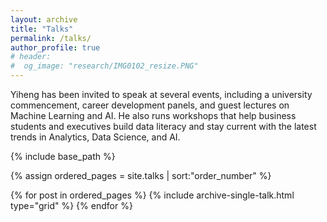 ```yaml
---
layout: archive
title: "Talks"
permalink: /talks/
author_profile: true
# header:
#  og_image: "research/IMG0102_resize.PNG"
---
```


Yiheng has been invited to speak at several events, including a university commencement, career development panels, and guest lectures on Machine Learning and AI. He also runs workshops that help business students and executives build data literacy and stay current with the latest trends in Analytics, Data Science, and AI.


<nbsp>

{% include base_path %}

{% assign ordered_pages = site.talks | sort:"order_number" %}

{% for post in ordered_pages %}
  {% include archive-single-talk.html type="grid" %}
{% endfor %}
